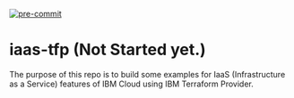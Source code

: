 [![pre-commit](https://github.com/ibm-xaas/iaas-tfp/actions/workflows/pre-commit.yaml/badge.svg?branch=main)](https://github.com/ibm-xaas/iaas-tfp/actions/workflows/pre-commit.yaml)
# iaas-tfp (Not Started yet.)

The purpose of this repo is to build some examples for IaaS (Infrastructure as a Service) features of IBM Cloud using IBM Terraform Provider.
<!-- BEGINNING OF PRE-COMMIT-TERRAFORM DOCS HOOK -->

<!-- END OF PRE-COMMIT-TERRAFORM DOCS HOOK -->
